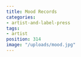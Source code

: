 ```yaml
---
title: Mood Records
categories:
- artist-and-label-press
tags:
- artist
position: 314
image: "/uploads/mood.jpg"
---
```


